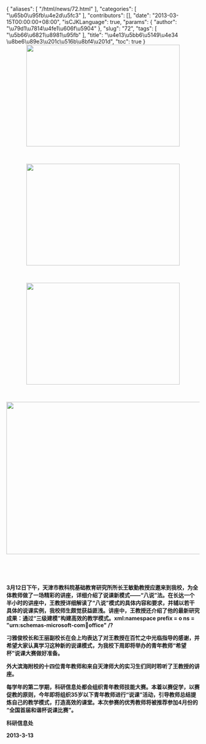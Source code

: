{
    "aliases": [
        "/html/news/72.html"
    ],
    "categories": [
        "\u65b0\u95fb\u4e2d\u5fc3"
    ],
    "contributors": [],
    "date": "2013-03-15T00:00:00+08:00",
    "isCJKLanguage": true,
    "params": {
        "author": "\u79d1\u7814\u4fe1\u606f\u5904"
    },
    "slug": "72",
    "tags": [
        "\u5b66\u6821\u8981\u95fb"
    ],
    "title": "\u4e13\u5bb6\u5149\u4e34 \u8be6\u89e3\u201c\u516b\u8bf4\u201d",
    "toc": true
}
**<img
    src="https://cdn.tfls.online/mirror/full/e1285353266d50dd7b18e3340d72bc0ebb90375e.jpg"
    style="display:block;margin-left:auto;margin-right:auto;"
    decoding="async"
    fetchpriority="auto"
    loading="lazy"
    height="265"
    width="400"
/>**

 

**<img
    src="https://cdn.tfls.online/mirror/full/73b8a51664d1e38c76fce5514d8c7a918a7dbe99.jpg"
    style="display:block;margin-left:auto;margin-right:auto;"
    decoding="async"
    fetchpriority="auto"
    loading="lazy"
    height="265"
    width="400"
/>**

 

**<img
    src="https://cdn.tfls.online/mirror/full/64101654f03ed458a5b1085df5eda1819d3867d1.jpg"
    style="display:block;margin-left:auto;margin-right:auto;"
    decoding="async"
    fetchpriority="auto"
    loading="lazy"
    height="265"
    width="400"
/>**

 

**<img
    src="https://cdn.tfls.online/mirror/full/59eff51dbc5f00464f1ee4840ab3b937b97ba39a.jpg"
    style="display:block;margin-left:auto;margin-right:auto;"
    decoding="async"
    fetchpriority="auto"
    loading="lazy"
    height="397"
    width="600"
/>**

 

 

**3月12日下午，天津市教科院基础教育研究所所长王敏勤教授应邀来到我校，为全体教师做了一场精彩的讲座，详细介绍了说课新模式——“八说”法。在长达一个半小时的讲座中，王教授详细解读了“八说”模式的具体内容和要求，并辅以若干具体的说课实例，我校师生颇觉获益匪浅。讲座中，王教授还介绍了他的最新研究成果：通过“三级建模”构建高效的教学模式。xml:namespace prefix = o ns = "urn:schemas-microsoft-com:office:office" /?**

**刁雅俊校长和王丽副校长在会上均表达了对王教授在百忙之中光临指导的感谢，并希望大家认真学习这种新的说课模式，为我校下周即将举办的青年教师“希望杯”说课大赛做好准备。**

**外大滨海附校的十四位青年教师和来自天津师大的实习生们同时聆听了王教授的讲座。**

**每学年的第二学期，科研信息处都会组织青年教师技能大赛。本着以赛促学，以赛促教的原则，今年即将组织35岁以下青年教师进行“说课”活动，引导教师总结提炼自己的教学模式，打造高效的课堂。本次参赛的优秀教师将被推荐参加4月份的 “全国首届和谐杯说课比赛”。**

**科研信息处**

**2013-3-13**

